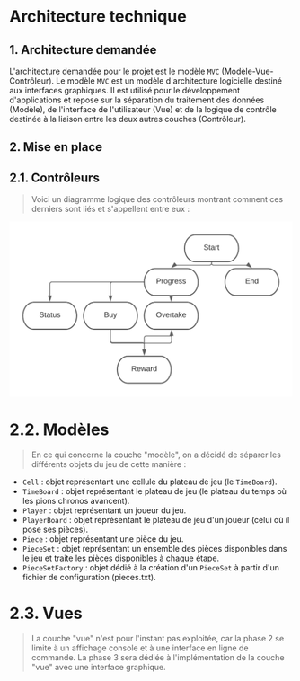 # Architecture technique

## 1. Architecture demandée

L'architecture demandée pour le projet est le modèle `MVC` (Modèle-Vue-Contrôleur). Le modèle `MVC` est un modèle d'architecture logicielle destiné aux interfaces graphiques. Il est utilisé pour le développement d'applications et repose sur la séparation du traitement des données (Modèle), de l'interface de l'utilisateur (Vue) et de la logique de contrôle destinée à la liaison entre les deux autres couches (Contrôleur).

## 2. Mise en place

## 2.1. Contrôleurs

> Voici un diagramme logique des contrôleurs montrant comment ces derniers sont liés et s'appellent entre eux :

![diagram_controllers](diagram_controllers.png "Diagramme logique des contrôleurs")

# 2.2. Modèles

> En ce qui concerne la couche "modèle", on a décidé de séparer les différents objets du jeu de cette manière :

- `Cell` : objet représentant une cellule du plateau de jeu (le `TimeBoard`).
- `TimeBoard` : objet représentant le plateau de jeu (le plateau du temps où les pions chronos avancent).
- `Player` : objet représentant un joueur du jeu.
- `PlayerBoard` : objet représentant le plateau de jeu d'un joueur (celui où il pose ses pièces).
- `Piece` : objet représentant une pièce du jeu.
- `PieceSet` : objet représentant un ensemble des pièces disponibles dans le jeu et traite les pièces disponibles à chaque étape.
- `PieceSetFactory` : objet dédié à la création d'un `PieceSet` à partir d'un fichier de configuration (pieces.txt).

# 2.3. Vues

> La couche "vue" n'est pour l'instant pas exploitée, car la phase 2 se limite à un affichage console et à une interface en ligne de commande. La phase 3 sera dédiée à l'implémentation de la couche "vue" avec une interface graphique. 

